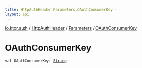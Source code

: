 ```yaml
---
title: HttpAuthHeader.Parameters.OAuthConsumerKey - 
layout: api
---
```


<div class='api-docs-breadcrumbs'><a href="../../index.html">io.ktor.auth</a> / <a href="../index.html">HttpAuthHeader</a> / <a href="index.html">Parameters</a> / <a href="./-o-auth-consumer-key.html">OAuthConsumerKey</a></div>

# OAuthConsumerKey

<div class="signature"><code><span class="keyword">val </span><span class="identifier">OAuthConsumerKey</span><span class="symbol">: </span><a href="https://kotlinlang.org/api/latest/jvm/stdlib/kotlin/-string/index.html"><span class="identifier">String</span></a></code></div>
